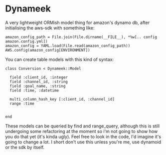 # Dynameek
A very lightweight ORMish model thing for amazon's dynamo db, after initialising the aws-sdk with something like:
    
    amazon_config_path = File.join(File.dirname(__FILE__), *%w[.. config amazon.config.yml])
    amazon_config = YAML.load(File.read(amazon_config_path))
    AWS.config(amazon_config[ENVIRONMENT])
    
You can create table models with this kind of syntax:

    class Conversion < Dynameek::Model

      field :client_id, :integer
      field :channel_id, :string
      field :goal_name, :string
      field :time, :datetime

      multi_column_hash_key [:client_id, :channel_id]
      range :time


    end

These models can be queried by find and range_query, although this is still undergoing some refactoring at the moment
so i'm not going to show how you do that yet (it's kinda ugly). Feel free to look in the code, I'd imagine it's going to change
a lot. I short don't use this unless you're me, use dynamoid or the sdk by itself.